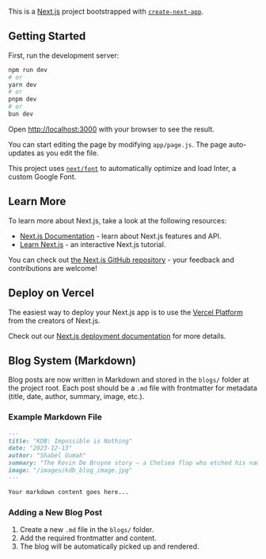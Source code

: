 This is a [Next.js](https://nextjs.org/) project bootstrapped with [`create-next-app`](https://github.com/vercel/next.js/tree/canary/packages/create-next-app).

## Getting Started

First, run the development server:

```bash
npm run dev
# or
yarn dev
# or
pnpm dev
# or
bun dev
```

Open [http://localhost:3000](http://localhost:3000) with your browser to see the result.

You can start editing the page by modifying `app/page.js`. The page auto-updates as you edit the file.

This project uses [`next/font`](https://nextjs.org/docs/basic-features/font-optimization) to automatically optimize and load Inter, a custom Google Font.

## Learn More

To learn more about Next.js, take a look at the following resources:

-   [Next.js Documentation](https://nextjs.org/docs) - learn about Next.js features and API.
-   [Learn Next.js](https://nextjs.org/learn) - an interactive Next.js tutorial.

You can check out [the Next.js GitHub repository](https://github.com/vercel/next.js/) - your feedback and contributions are welcome!

## Deploy on Vercel

The easiest way to deploy your Next.js app is to use the [Vercel Platform](https://vercel.com/new?utm_medium=default-template&filter=next.js&utm_source=create-next-app&utm_campaign=create-next-app-readme) from the creators of Next.js.

Check out our [Next.js deployment documentation](https://nextjs.org/docs/deployment) for more details.

## Blog System (Markdown)

Blog posts are now written in Markdown and stored in the `blogs/` folder at the project root. Each post should be a `.md` file with frontmatter for metadata (title, date, author, summary, image, etc.).

### Example Markdown File

```markdown
---
title: "KDB: Impossible is Nothing"
date: "2023-12-13"
author: "Shabel Gumah"
summary: "The Kevin De Bruyne story — a Chelsea flop who etched his name unto the premier league hall of fame."
image: "/images/kdb_blog_image.jpg"
---

Your markdown content goes here...
```

### Adding a New Blog Post

1. Create a new `.md` file in the `blogs/` folder.
2. Add the required frontmatter and content.
3. The blog will be automatically picked up and rendered.
